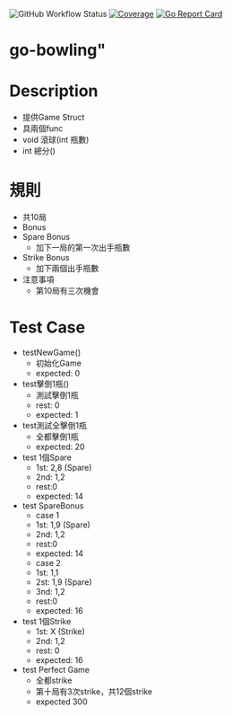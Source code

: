 <!-- README.md -->
![GitHub Workflow Status](https://img.shields.io/github/actions/workflow/status/fishjerky/Go-Bowling/go.yml) 
[![Coverage](https://img.shields.io/badge/coverage-70%25-green)](https://github.com/fishjerky/Go-Bowling/blob/main/coverage.out)
[![Go Report Card](https://goreportcard.com/badge/github.com/fishjerky/Go-Bowling)](https://goreportcard.com/report/github.com/fishjerky/Go-Bowling)

# go-bowling" 

# Description

- 提供Game Struct
- 具兩個func
 - void 滾球(int 瓶數)
 - int 總分()

# 規則
 - 共10局
 - Bonus
  - Spare Bonus
    - 加下一局的第一次出手瓶數
  - Strike Bonus
    - 加下兩個出手瓶數
  - 注意事項
    - 第10局有三次機會

# Test Case
 - testNewGame()
   - 初始化Game
   - expected: 0
- test擊倒1瓶()
   - 測試擊倒1瓶
   - rest: 0
   - expected: 1
 - test測試全擊倒1瓶
   - 全都擊倒1瓶
   - expected: 20 
 - test 1個Spare
   - 1st: 2,8 (Spare)
   - 2nd: 1,2
   - rest:0
   - expected: 14
 - test SpareBonus
   - case 1
    - 1st: 1,9 (Spare)
    - 2nd: 1,2
    - rest:0
    - expected: 14
   - case 2
    - 1st: 1,1 
    - 2st: 1,9 (Spare)
    - 3nd: 1,2
    - rest:0
    - expected: 16
 - test 1個Strike
   - 1st: X (Strike)
   - 2nd: 1,2
   - rest: 0
   - expected: 16
 - test Perfect Game
   - 全都strike
   - 第十局有3次strike，共12個strike
   - expected 300
